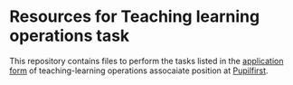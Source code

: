 # Resources for Teaching learning operations task

This repository contains files to perform the tasks listed in the [application form](https://forms.gle/JpeD2E75G6u1Eywh6) of teaching-learning operations assocaiate position at [Pupilfirst](https://pupilfirst.org/).
